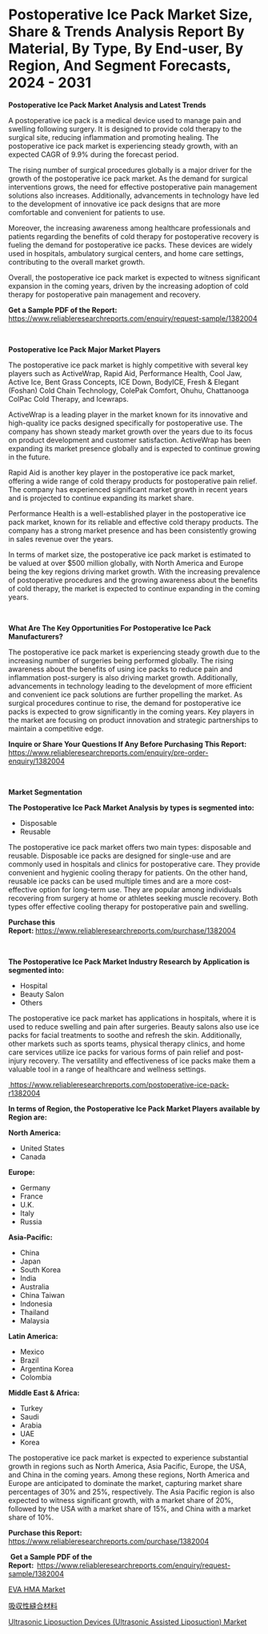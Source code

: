 <p><h1>Postoperative Ice Pack Market Size, Share & Trends Analysis Report By Material, By Type, By End-user, By Region, And Segment Forecasts, 2024 - 2031</h1></p><p><strong>Postoperative Ice Pack Market Analysis and Latest Trends</strong></p>
<p><p>A postoperative ice pack is a medical device used to manage pain and swelling following surgery. It is designed to provide cold therapy to the surgical site, reducing inflammation and promoting healing. The postoperative ice pack market is experiencing steady growth, with an expected CAGR of 9.9% during the forecast period.</p><p>The rising number of surgical procedures globally is a major driver for the growth of the postoperative ice pack market. As the demand for surgical interventions grows, the need for effective postoperative pain management solutions also increases. Additionally, advancements in technology have led to the development of innovative ice pack designs that are more comfortable and convenient for patients to use.</p><p>Moreover, the increasing awareness among healthcare professionals and patients regarding the benefits of cold therapy for postoperative recovery is fueling the demand for postoperative ice packs. These devices are widely used in hospitals, ambulatory surgical centers, and home care settings, contributing to the overall market growth.</p><p>Overall, the postoperative ice pack market is expected to witness significant expansion in the coming years, driven by the increasing adoption of cold therapy for postoperative pain management and recovery.</p></p>
<p><strong>Get a Sample PDF of the Report:&nbsp;</strong> <a href="https://www.reliableresearchreports.com/enquiry/request-sample/1382004">https://www.reliableresearchreports.com/enquiry/request-sample/1382004</a></p>
<p>&nbsp;</p>
<p><strong>Postoperative Ice Pack Major Market Players</strong></p>
<p><p>The postoperative ice pack market is highly competitive with several key players such as ActiveWrap, Rapid Aid, Performance Health, Cool Jaw, Active Ice, Bent Grass Concepts, ICE Down, BodyICE, Fresh & Elegant (Foshan) Cold Chain Technology, ColePak Comfort, Ohuhu, Chattanooga ColPac Cold Therapy, and Icewraps. </p><p>ActiveWrap is a leading player in the market known for its innovative and high-quality ice packs designed specifically for postoperative use. The company has shown steady market growth over the years due to its focus on product development and customer satisfaction. ActiveWrap has been expanding its market presence globally and is expected to continue growing in the future.</p><p>Rapid Aid is another key player in the postoperative ice pack market, offering a wide range of cold therapy products for postoperative pain relief. The company has experienced significant market growth in recent years and is projected to continue expanding its market share.</p><p>Performance Health is a well-established player in the postoperative ice pack market, known for its reliable and effective cold therapy products. The company has a strong market presence and has been consistently growing in sales revenue over the years.</p><p>In terms of market size, the postoperative ice pack market is estimated to be valued at over $500 million globally, with North America and Europe being the key regions driving market growth. With the increasing prevalence of postoperative procedures and the growing awareness about the benefits of cold therapy, the market is expected to continue expanding in the coming years.</p></p>
<p>&nbsp;</p>
<p><strong>What Are The Key Opportunities For Postoperative Ice Pack Manufacturers?</strong></p>
<p><p>The postoperative ice pack market is experiencing steady growth due to the increasing number of surgeries being performed globally. The rising awareness about the benefits of using ice packs to reduce pain and inflammation post-surgery is also driving market growth. Additionally, advancements in technology leading to the development of more efficient and convenient ice pack solutions are further propelling the market. As surgical procedures continue to rise, the demand for postoperative ice packs is expected to grow significantly in the coming years. Key players in the market are focusing on product innovation and strategic partnerships to maintain a competitive edge.</p></p>
<p><strong>Inquire or Share Your Questions If Any Before Purchasing This Report:</strong> <a href="https://www.reliableresearchreports.com/enquiry/pre-order-enquiry/1382004">https://www.reliableresearchreports.com/enquiry/pre-order-enquiry/1382004</a></p>
<p>&nbsp;</p>
<p><strong>Market Segmentation</strong></p>
<p><strong>The Postoperative Ice Pack Market Analysis by types is segmented into:</strong></p>
<p><ul><li>Disposable</li><li>Reusable</li></ul></p>
<p><p>The postoperative ice pack market offers two main types: disposable and reusable. Disposable ice packs are designed for single-use and are commonly used in hospitals and clinics for postoperative care. They provide convenient and hygienic cooling therapy for patients. On the other hand, reusable ice packs can be used multiple times and are a more cost-effective option for long-term use. They are popular among individuals recovering from surgery at home or athletes seeking muscle recovery. Both types offer effective cooling therapy for postoperative pain and swelling.</p></p>
<p><strong>Purchase this Report:&nbsp;</strong><a href="https://www.reliableresearchreports.com/purchase/1382004">https://www.reliableresearchreports.com/purchase/1382004</a></p>
<p>&nbsp;</p>
<p><strong>The Postoperative Ice Pack Market Industry Research by Application is segmented into:</strong></p>
<p><ul><li>Hospital</li><li>Beauty Salon</li><li>Others</li></ul></p>
<p><p>The postoperative ice pack market has applications in hospitals, where it is used to reduce swelling and pain after surgeries. Beauty salons also use ice packs for facial treatments to soothe and refresh the skin. Additionally, other markets such as sports teams, physical therapy clinics, and home care services utilize ice packs for various forms of pain relief and post-injury recovery. The versatility and effectiveness of ice packs make them a valuable tool in a range of healthcare and wellness settings.</p></p>
<p><a href="https://www.reliableresearchreports.com/postoperative-ice-pack-r1382004">&nbsp;https://www.reliableresearchreports.com/postoperative-ice-pack-r1382004</a></p>
<p><strong>In terms of Region, the Postoperative Ice Pack Market Players available by Region are:</strong></p>
<p>
    <p> <strong> North America: </strong>
        <ul>
            <li>United States</li>
            <li>Canada</li>
        </ul>
        </p> 
    <p> <strong> Europe: </strong>
        <ul>
            <li>Germany</li>
            <li>France</li>
            <li>U.K.</li>
            <li>Italy</li>
            <li>Russia</li>
        </ul>
        </p> 
    <p> <strong> Asia-Pacific: </strong>
        <ul>
            <li>China</li>
            <li>Japan</li>
            <li>South Korea</li>
            <li>India</li>
            <li>Australia</li>
            <li>China Taiwan</li>
            <li>Indonesia</li>
            <li>Thailand</li>
            <li>Malaysia</li>
        </ul>
        </p> 
    <p> <strong> Latin America: </strong>
        <ul>
            <li>Mexico</li>
            <li>Brazil</li>
            <li>Argentina Korea</li>
            <li>Colombia</li>
        </ul>
        </p> 
    <p> <strong> Middle East & Africa: </strong>
        <ul>
            <li>Turkey</li>
            <li>Saudi</li>
            <li>Arabia</li>
            <li>UAE</li>
            <li>Korea</li>
        </ul>
    </p>
    </p>
<p><p>The postoperative ice pack market is expected to experience substantial growth in regions such as North America, Asia Pacific, Europe, the USA, and China in the coming years. Among these regions, North America and Europe are anticipated to dominate the market, capturing market share percentages of 30% and 25%, respectively. The Asia Pacific region is also expected to witness significant growth, with a market share of 20%, followed by the USA with a market share of 15%, and China with a market share of 10%.</p></p>
<p><strong>Purchase this Report: </strong><a href="https://www.reliableresearchreports.com/purchase/1382004">https://www.reliableresearchreports.com/purchase/1382004</a></p>
<p>&nbsp;<strong>Get a Sample PDF of the Report:&nbsp;&nbsp;</strong><a href="https://www.reliableresearchreports.com/enquiry/request-sample/1382004">https://www.reliableresearchreports.com/enquiry/request-sample/1382004</a></p>
<p><strong></strong></p>
<p><p><a href="https://spotless-saver-8fd.notion.site/EVA-HMA-Market-Report-Reveals-the-Latest-Trends-And-Growth-Opportunities-of-this-Market-87b39057ab1e4dd6b4e23f767bfc6443">EVA HMA Market</a></p><p><a href="https://medium.com/@amandasantosxavier51/%E5%90%B8%E5%8F%8E%E6%80%A7%E7%B8%AB%E5%90%88%E7%B3%B8%E7%B4%A0%E6%9D%90%E5%B8%82%E5%A0%B4-%E7%AB%B6%E4%BA%89%E5%88%86%E6%9E%90-%E5%B8%82%E5%A0%B4%E3%83%88%E3%83%AC%E3%83%B3%E3%83%89%E3%81%8A%E3%82%88%E3%81%B32031%E5%B9%B4%E3%81%BE%E3%81%A7%E3%81%AE%E4%BA%88%E6%B8%AC-7e62e8ba7462">吸収性縫合材料</a></p><p><a href="https://github.com/RichRobinson5/Market-Research-Report-List-4/blob/main/ultrasonic-liposuction-devices-ultrasonic-assisted-liposuction-market.md">Ultrasonic Liposuction Devices (Ultrasonic Assisted Liposuction) Market</a></p></p>